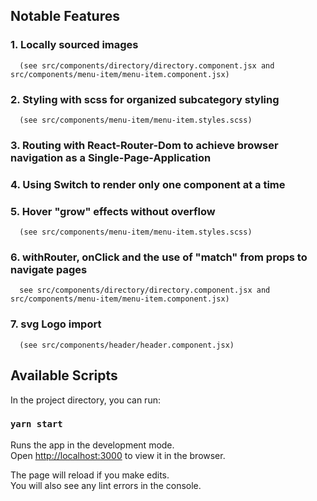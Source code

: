 ## Notable Features

### 1. Locally sourced images

      (see src/components/directory/directory.component.jsx and src/components/menu-item/menu-item.component.jsx)
### 2. Styling with scss for organized subcategory styling

      (see src/components/menu-item/menu-item.styles.scss)
### 3. Routing with React-Router-Dom to achieve browser navigation as a Single-Page-Application
### 4. Using Switch to render only one component at a time
### 5. Hover "grow" effects without overflow

      (see src/components/menu-item/menu-item.styles.scss)
### 6. withRouter, onClick and the use of "match" from props to navigate pages 

      see src/components/directory/directory.component.jsx and src/components/menu-item/menu-item.component.jsx)
### 7. svg Logo import

      (see src/components/header/header.component.jsx)

## Available Scripts

In the project directory, you can run:

### `yarn start`

Runs the app in the development mode.<br />
Open [http://localhost:3000](http://localhost:3000) to view it in the browser.

The page will reload if you make edits.<br />
You will also see any lint errors in the console.
